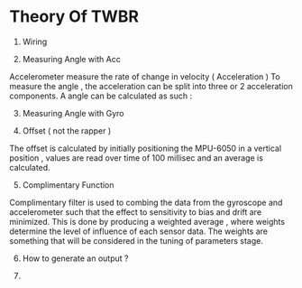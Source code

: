 # Theory Of TWBR

1. Wiring

2. Measuring Angle with Acc

Accelerometer measure the rate of change in velocity ( Acceleration )
To measure the angle , the acceleration can be split into three or 2 acceleration components. A angle can be calculated as such :

3. Measuring Angle with Gyro

4. Offset ( not the rapper )

The offset is calculated by initially positioning the MPU-6050 in a vertical position , values are read over time of 100 millisec and an average is calculated.


5. Complimentary Function

Complimentary filter is used to combing the data from the gyroscope and accelerometer such that the effect to sensitivity to bias and drift are minimized.
This is done by producing a weighted average , where weights determine the level of influence of each sensor data. The weights are something that will be considered in the tuning of parameters stage.

6. How to generate an output ?


7. 
